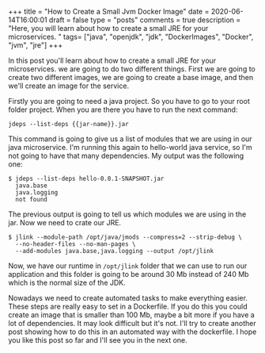 +++
title = "How to Create a Small Jvm Docker Image"
date = 2020-06-14T16:00:01
draft = false
type = "posts"
comments = true
description = "Here, you will learn about how to create a small JRE for your microservices. "
tags= ["java", "openjdk", "jdk", "DockerImages", "Docker", "jvm", "jre"]
+++

In this post you'll learn about how to create a small JRE for your microservices. we are going to do two different things. First we are going to create two different images, we are going to create a base image, and then we'll create an image for the service.

Firstly you are going to need a java project. So you have to go to your root folder project. When you are there you have to run the next command:
```shell script
jdeps --list-deps {{jar-name}}.jar
```

This command is going to give us a list of modules that we are using in our java microservice. I'm running this again to hello-world java service, so I'm not going to have that many dependencies. My output was the following one:
```shell script
$ jdeps --list-deps hello-0.0.1-SNAPSHOT.jar
  java.base
  java.logging
  not found
```

The previous output is going to tell us which modules we are using in the jar. Now we need to crate our JRE. 

```Shell script
$ jlink --module-path /opt/java/jmods --compress=2 --strip-debug \
  --no-header-files --no-man-pages \
  --add-modules java.base,java.logging --output /opt/jlink 
```

Now, we have our runtime in `/opt/jlink` folder that we can use to run our application and this folder is going to be around 30 Mb instead of 240 Mb which is the normal size of the JDK. 

Nowadays we need to create automated tasks to make everything easier. These steps are really easy to set in a Dockerfile. If you do this you could create an image that is smaller than 100 Mb, maybe a bit more if you have a lot of dependencies. It may look difficult but it's not. I'll try to create another post showing how to do this in an automated way with the dockerfile. I hope you like this post so far and I'll see you in the next one. 


